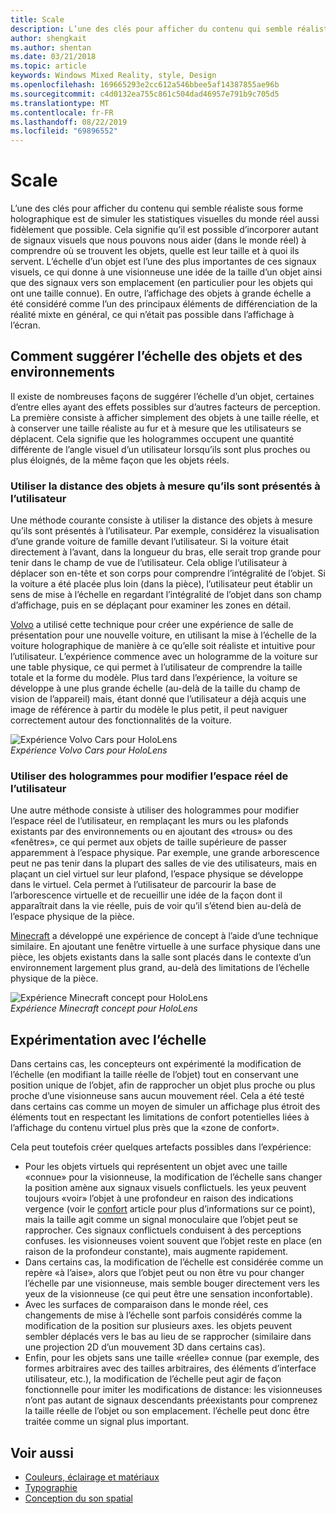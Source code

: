 ```yaml
---
title: Scale
description: L’une des clés pour afficher du contenu qui semble réaliste sous forme holographique est de simuler les statistiques visuelles du monde réel aussi fidèlement que possible.
author: shengkait
ms.author: shentan
ms.date: 03/21/2018
ms.topic: article
keywords: Windows Mixed Reality, style, Design
ms.openlocfilehash: 169665293e2cc612a546bbee5af14387855ae96b
ms.sourcegitcommit: c4d0132ea755c861c504dad46957e791b9c705d5
ms.translationtype: MT
ms.contentlocale: fr-FR
ms.lasthandoff: 08/22/2019
ms.locfileid: "69896552"
---
```

# <a name="scale"></a>Scale

L’une des clés pour afficher du contenu qui semble réaliste sous forme holographique est de simuler les statistiques visuelles du monde réel aussi fidèlement que possible. Cela signifie qu’il est possible d’incorporer autant de signaux visuels que nous pouvons nous aider (dans le monde réel) à comprendre où se trouvent les objets, quelle est leur taille et à quoi ils servent. L’échelle d’un objet est l’une des plus importantes de ces signaux visuels, ce qui donne à une visionneuse une idée de la taille d’un objet ainsi que des signaux vers son emplacement (en particulier pour les objets qui ont une taille connue). En outre, l’affichage des objets à grande échelle a été considéré comme l’un des principaux éléments de différenciation de la réalité mixte en général, ce qui n’était pas possible dans l’affichage à l’écran.

## <a name="how-to-suggest-the-scale-of-objects-and-environments"></a>Comment suggérer l’échelle des objets et des environnements

Il existe de nombreuses façons de suggérer l’échelle d’un objet, certaines d’entre elles ayant des effets possibles sur d’autres facteurs de perception. La première consiste à afficher simplement des objets à une taille réelle, et à conserver une taille réaliste au fur et à mesure que les utilisateurs se déplacent. Cela signifie que les hologrammes occupent une quantité différente de l’angle visuel d’un utilisateur lorsqu’ils sont plus proches ou plus éloignés, de la même façon que les objets réels.

### <a name="utilize-the-distance-of-objects-as-they-are-presented-to-the-user"></a>Utiliser la distance des objets à mesure qu’ils sont présentés à l’utilisateur

Une méthode courante consiste à utiliser la distance des objets à mesure qu’ils sont présentés à l’utilisateur. Par exemple, considérez la visualisation d’une grande voiture de famille devant l’utilisateur. Si la voiture était directement à l’avant, dans la longueur du bras, elle serait trop grande pour tenir dans le champ de vue de l’utilisateur. Cela oblige l’utilisateur à déplacer son en-tête et son corps pour comprendre l’intégralité de l’objet. Si la voiture a été placée plus loin (dans la pièce), l’utilisateur peut établir un sens de mise à l’échelle en regardant l’intégralité de l’objet dans son champ d’affichage, puis en se déplaçant pour examiner les zones en détail.

[Volvo](https://www.youtube.com/watch?v=DilzwF90vec) a utilisé cette technique pour créer une expérience de salle de présentation pour une nouvelle voiture, en utilisant la mise à l’échelle de la voiture holographique de manière à ce qu’elle soit réaliste et intuitive pour l’utilisateur. L’expérience commence avec un hologramme de la voiture sur une table physique, ce qui permet à l’utilisateur de comprendre la taille totale et la forme du modèle. Plus tard dans l’expérience, la voiture se développe à une plus grande échelle (au-delà de la taille du champ de vision de l’appareil) mais, étant donné que l’utilisateur a déjà acquis une image de référence à partir du modèle le plus petit, il peut naviguer correctement autour des fonctionnalités de la voiture.

![Expérience Volvo Cars pour HoloLens](images/volvo-cars-microsoft-hololens-experience01-640px.jpg)<br>
*Expérience Volvo Cars pour HoloLens*

### <a name="use-holograms-to-modify-the-users-real-space"></a>Utiliser des hologrammes pour modifier l’espace réel de l’utilisateur

Une autre méthode consiste à utiliser des hologrammes pour modifier l’espace réel de l’utilisateur, en remplaçant les murs ou les plafonds existants par des environnements ou en ajoutant des «trous» ou des «fenêtres», ce qui permet aux objets de taille supérieure de passer apparemment à l’espace physique. Par exemple, une grande arborescence peut ne pas tenir dans la plupart des salles de vie des utilisateurs, mais en plaçant un ciel virtuel sur leur plafond, l’espace physique se développe dans le virtuel. Cela permet à l’utilisateur de parcourir la base de l’arborescence virtuelle et de recueillir une idée de la façon dont il apparaîtrait dans la vie réelle, puis de voir qu’il s’étend bien au-delà de l’espace physique de la pièce.

[Minecraft](https://minecraft.net/) a développé une expérience de concept à l’aide d’une technique similaire. En ajoutant une fenêtre virtuelle à une surface physique dans une pièce, les objets existants dans la salle sont placés dans le contexte d’un environnement largement plus grand, au-delà des limitations de l’échelle physique de la pièce.

![Expérience Minecraft concept pour HoloLens](images/800px-minecraftwindow-640px.jpg)<br>
*Expérience Minecraft concept pour HoloLens*

## <a name="experimenting-with-scale"></a>Expérimentation avec l’échelle

Dans certains cas, les concepteurs ont expérimenté la modification de l’échelle (en modifiant la taille réelle de l’objet) tout en conservant une position unique de l’objet, afin de rapprocher un objet plus proche ou plus proche d’une visionneuse sans aucun mouvement réel. Cela a été testé dans certains cas comme un moyen de simuler un affichage plus étroit des éléments tout en respectant les limitations de confort potentielles liées à l’affichage du contenu virtuel plus près que la «zone de confort».

Cela peut toutefois créer quelques artefacts possibles dans l’expérience:
* Pour les objets virtuels qui représentent un objet avec une taille «connue» pour la visionneuse, la modification de l’échelle sans changer la position amène aux signaux visuels conflictuels. les yeux peuvent toujours «voir» l’objet à une profondeur en raison des indications vergence (voir le [confort](comfort.md) article pour plus d’informations sur ce point), mais la taille agit comme un signal monoculaire que l’objet peut se rapprocher. Ces signaux conflictuels conduisent à des perceptions confuses. les visionneuses voient souvent que l’objet reste en place (en raison de la profondeur constante), mais augmente rapidement.
* Dans certains cas, la modification de l’échelle est considérée comme un repère «à l’aise», alors que l’objet peut ou non être vu pour changer l’échelle par une visionneuse, mais semble bouger directement vers les yeux de la visionneuse (ce qui peut être une sensation inconfortable).
* Avec les surfaces de comparaison dans le monde réel, ces changements de mise à l’échelle sont parfois considérés comme la modification de la position sur plusieurs axes. les objets peuvent sembler déplacés vers le bas au lieu de se rapprocher (similaire dans une projection 2D d’un mouvement 3D dans certains cas).
* Enfin, pour les objets sans une taille «réelle» connue (par exemple, des formes arbitraires avec des tailles arbitraires, des éléments d’interface utilisateur, etc.), la modification de l’échelle peut agir de façon fonctionnelle pour imiter les modifications de distance: les visionneuses n’ont pas autant de signaux descendants préexistants pour comprenez la taille réelle de l’objet ou son emplacement. l’échelle peut donc être traitée comme un signal plus important.

## <a name="see-also"></a>Voir aussi
* [Couleurs, éclairage et matériaux](color,-light-and-materials.md)
* [Typographie](typography.md)
* [Conception du son spatial](spatial-sound-design.md)
